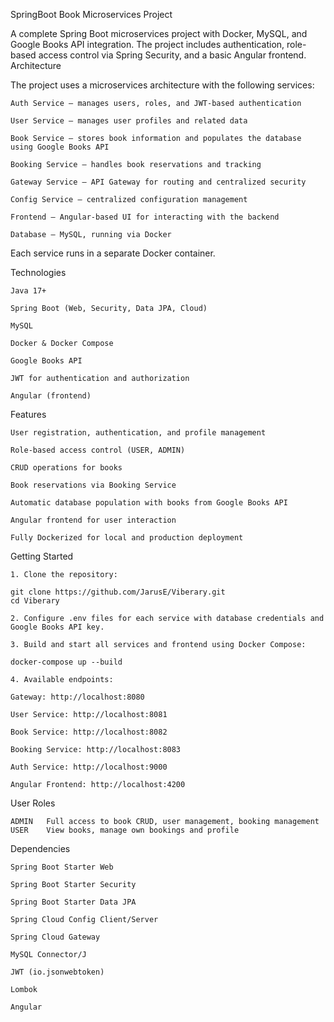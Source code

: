 SpringBoot Book Microservices Project

A complete Spring Boot microservices project with Docker, MySQL, and Google Books API integration. The project includes authentication, role-based access control via Spring Security, and a basic Angular frontend.
Architecture

The project uses a microservices architecture with the following services:

    Auth Service – manages users, roles, and JWT-based authentication

    User Service – manages user profiles and related data

    Book Service – stores book information and populates the database using Google Books API

    Booking Service – handles book reservations and tracking

    Gateway Service – API Gateway for routing and centralized security

    Config Service – centralized configuration management

    Frontend – Angular-based UI for interacting with the backend

    Database – MySQL, running via Docker

Each service runs in a separate Docker container.

Technologies

    Java 17+

    Spring Boot (Web, Security, Data JPA, Cloud)

    MySQL

    Docker & Docker Compose

    Google Books API

    JWT for authentication and authorization

    Angular (frontend)

Features

    User registration, authentication, and profile management

    Role-based access control (USER, ADMIN)

    CRUD operations for books

    Book reservations via Booking Service

    Automatic database population with books from Google Books API

    Angular frontend for user interaction

    Fully Dockerized for local and production deployment

Getting Started

    1. Clone the repository:

    git clone https://github.com/JarusE/Viberary.git
    cd Viberary

    2. Configure .env files for each service with database credentials and Google Books API key.

    3. Build and start all services and frontend using Docker Compose:

    docker-compose up --build

    4. Available endpoints:

    Gateway: http://localhost:8080

    User Service: http://localhost:8081

    Book Service: http://localhost:8082

    Booking Service: http://localhost:8083

    Auth Service: http://localhost:9000

    Angular Frontend: http://localhost:4200


User Roles

    ADMIN 	Full access to book CRUD, user management, booking management
    USER 	View books, manage own bookings and profile

Dependencies

    Spring Boot Starter Web

    Spring Boot Starter Security

    Spring Boot Starter Data JPA

    Spring Cloud Config Client/Server

    Spring Cloud Gateway

    MySQL Connector/J

    JWT (io.jsonwebtoken)

    Lombok

    Angular
